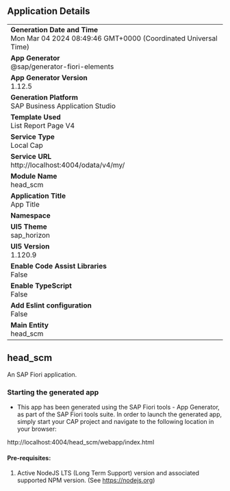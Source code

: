 ## Application Details
|               |
| ------------- |
|**Generation Date and Time**<br>Mon Mar 04 2024 08:49:46 GMT+0000 (Coordinated Universal Time)|
|**App Generator**<br>@sap/generator-fiori-elements|
|**App Generator Version**<br>1.12.5|
|**Generation Platform**<br>SAP Business Application Studio|
|**Template Used**<br>List Report Page V4|
|**Service Type**<br>Local Cap|
|**Service URL**<br>http://localhost:4004/odata/v4/my/
|**Module Name**<br>head_scm|
|**Application Title**<br>App Title|
|**Namespace**<br>|
|**UI5 Theme**<br>sap_horizon|
|**UI5 Version**<br>1.120.9|
|**Enable Code Assist Libraries**<br>False|
|**Enable TypeScript**<br>False|
|**Add Eslint configuration**<br>False|
|**Main Entity**<br>head_scm|

## head_scm

An SAP Fiori application.

### Starting the generated app

-   This app has been generated using the SAP Fiori tools - App Generator, as part of the SAP Fiori tools suite.  In order to launch the generated app, simply start your CAP project and navigate to the following location in your browser:

http://localhost:4004/head_scm/webapp/index.html

#### Pre-requisites:

1. Active NodeJS LTS (Long Term Support) version and associated supported NPM version.  (See https://nodejs.org)


